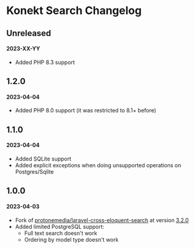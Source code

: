 # Konekt Search Changelog

## Unreleased
#### 2023-XX-YY

- Added PHP 8.3 support

## 1.2.0
#### 2023-04-04

- Added PHP 8.0 support (it was restricted to 8.1+ before)

## 1.1.0
#### 2023-04-04

- Added SQLite support
- Added explicit exceptions when doing unsupported operations on Postgres/Sqlite

## 1.0.0
#### 2023-04-03

- Fork of [protonemedia/laravel-cross-eloquent-search](https://github.com/protonemedia/laravel-cross-eloquent-search) at version [3.2.0](https://github.com/protonemedia/laravel-cross-eloquent-search/tree/3.2.0)
- Added limited PostgreSQL support:
  - Full text search doesn't work
  - Ordering by model type doesn't work
